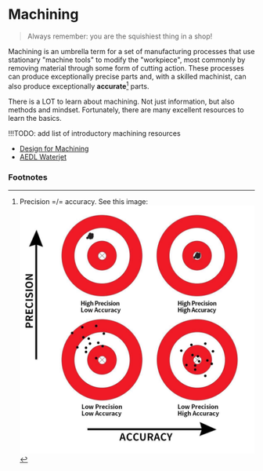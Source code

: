 
# Machining
>Always remember: you are the squishiest thing in a shop!

Machining is an umbrella term for a set of manufacturing processes that use stationary "machine tools" to modify the "workpiece", most commonly by removing material through some form of cutting action. These processes can produce exceptionally precise parts and, with a skilled machinist, can also produce exceptionally **accurate**[^1] parts.

There is a LOT to learn about machining. Not just information, but also methods and mindset. Fortunately, there are many excellent resources to learn the basics.

!!!TODO: add list of introductory machining resources
- [Design for Machining](methods_and_processes/machining/design-for-machining.md)
- [AEDL Waterjet](methods_and_processes/machining/waterjet-aedl-operation.md)


### Footnotes
[^1]: Precision =/= accuracy. See this image: ![alt text](accuracy_vs_precision-2312122094.jpg)